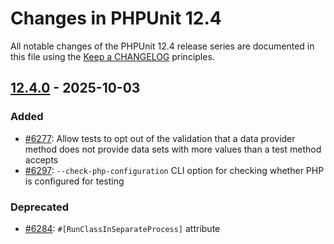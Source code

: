 # Changes in PHPUnit 12.4

All notable changes of the PHPUnit 12.4 release series are documented in this file using the [Keep a CHANGELOG](https://keepachangelog.com/) principles.

## [12.4.0] - 2025-10-03

### Added

* [#6277](https://github.com/sebastianbergmann/phpunit/issues/6277): Allow tests to opt out of the validation that a data provider method does not provide data sets with more values than a test method accepts
* [#6297](https://github.com/sebastianbergmann/phpunit/issues/6297): `--check-php-configuration` CLI option for checking whether PHP is configured for testing

### Deprecated

* [#6284](https://github.com/sebastianbergmann/phpunit/issues/6284): `#[RunClassInSeparateProcess]` attribute

[12.4.0]: https://github.com/sebastianbergmann/phpunit/compare/12.3...main
